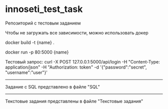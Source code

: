 # innoseti_test_task
Репозиторий с тестовым заданием


Чтобы не загружать все зависимости, можно использовать докер

docker build -t {name} .


docker run -p 80:5000 {name}


Тестовый запрос: 
curl -X POST 127.0.0.1:5000/api/login -H "Content-Type: application/json" -H "Authorization: token" -d '{"password":"secret", "username":"user"}'


_________________________________________________________________________________

Задание с SQL представлено в файле "SQL"

_________________________________________________________________________________

Текстовые задания представлены в файле "Текстовые задания"
